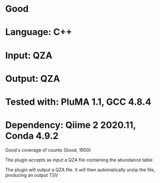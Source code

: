 # Good
# Language: C++
# Input: QZA
# Output: QZA
# Tested with: PluMA 1.1, GCC 4.8.4
# Dependency: Qiime 2 2020.11, Conda 4.9.2

Good's coverage of counts (Good, 1950) 

The plugin accepts as input a QZA file containing the abundance table

The plugin will output a QZA file.  It will then automatically unzip the file, producing an output TSV
